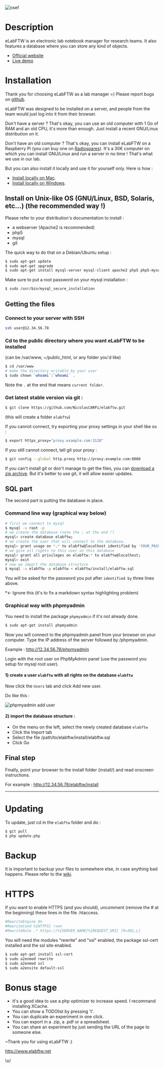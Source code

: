![osef](http://i.imgur.com/hq6SAZf.png)


# Description
eLabFTW is an electronic lab notebook manager for research teams. It also features a database where you can store any kind of objects.

* [Official website](http://www.elabftw.net)
* [Live demo](http://demo.elabftw.net)

# Installation
Thank you for choosing eLabFTW as a lab manager =)
Please report bugs on [github](https://github.com/NicolasCARPi/elabftw/issues).

eLabFTW was designed to be installed on a server, and people from the team would just log into it from their browser.

Don't have a server ? That's okay, you can use an old computer with 1 Go of RAM and an old CPU, it's more than enough. Just install a recent GNU/Linux distribution on it.

Don't have an old computer ? That's okay, you can install eLabFTW on a Raspberry Pi (you can buy one on [Radiospares](http://www.rs-components.com/index.html)). It's a 30€ computer on which you can install GNU/Linux and run a server in no time ! That's what we use in our lab.

But you can also install it locally and use it for yourself only. Here is how :

* [Install locally on Mac](https://github.com/NicolasCARPi/elabftw/wiki/installmac).
* [Install locally on Windows](https://github.com/NicolasCARPi/elabftw/wiki/installwin).

## Install on Unix-like OS (GNU/Linux, BSD, Solaris, etc…) (the recommended way !)
Please refer to your distribution's documentation to install :
* a webserver (Apache2 is recommended)
* php5
* mysql
* git

The quick way to do that on a Debian/Ubuntu setup :
~~~ sh 
$ sudo apt-get update
$ sudo apt-get upgrade
$ sudo apt-get install mysql-server mysql-client apache2 php5 php5-mysql libapache2-mod-php5 phpmyadmin git
~~~

Make sure to put a root password on your mysql installation :
~~~ sh
$ sudo /usr/bin/mysql_secure_installation
~~~


## Getting the files

### Connect to your server with SSH
~~~ sh
ssh user@12.34.56.78
~~~

### Cd to the public directory where you want eLabFTW to be installed
(can be /var/www, ~/public\_html, or any folder you'd like)
~~~ sh
$ cd /var/www
# make the directory writable by your user
$ sudo chown `whoami`:`whoami` .
~~~
Note the `.` at the end that means `current folder`.

### Get latest stable version via git :
~~~ sh
$ git clone https://github.com/NicolasCARPi/elabftw.git
~~~
(this will create a folder `elabftw`)

If you cannot connect, try exporting your proxy settings in your shell like so :
~~~ sh
$ export https_proxy="proxy.example.com:3128"
~~~
If you still cannot connect, tell git your proxy :
~~~ sh
$ git config --global http.proxy http://proxy.example.com:8080
~~~

If you can't install git or don't manage to get the files, you can [download a zip archive](https://github.com/NicolasCARPi/elabftw/archive/master.zip). But it's better to use git, it will allow easier updates.

## SQL part
The second part is putting the database in place.
### Command line way (graphical way below)
~~~ sh
# first we connect to mysql
$ mysql -u root -p
# we create the database (note the ; at the end !)
mysql> create database elabftw;
# we create the user that will connect to the database.
mysql> grant usage on *.* to elabftw@localhost identified by 'YOUR_PASSWORD';
# we give all rights to this user on this database
mysql> grant all privileges on elabftw.* to elabftw@localhost;
mysql> exit
# now we import the database structure
$ mysql -u elabftw -p elabftw < elabftw/install/elabftw.sql
~~~
You will be asked for the password you put after `identified by` three lines above.

*<- Ignore this (it's to fix a markdown syntax highlighting problem)


### Graphical way with phpmyadmin
You need to install the package `phpmyadmin` if it's not already done.

~~~sh
$ sudo apt-get install phpmyadmin
~~~

Now you will connect to the phpmyadmin panel from your browser on your computer. Type the IP address of the server followed by /phpmyadmin.

Example : http://12.34.56.78/phpmyadmin

Login with the root user on PhpMyAdmin panel (use the password you setup for mysql root user).
#### 1) create a user `elabftw` with all rights on the database `elabftw`

Now click the `Users` tab and click Add new user.

Do like this :

![phpmyadmin add user](http://i.imgur.com/kE1gtT1.png)


#### 2) import the database structure :
* On the menu on the left, select the newly created database `elabftw`
* Click the Import tab
* Select the file /path/to/elabftw/install/elabftw.sql
* Click Go

## Final step
Finally, point your browser to the install folder (install/) and read onscreen instructions.

For example : http://12.34.56.78/elabftw/install

******

# Updating
To update, just cd in the `elabftw` folder and do :
~~~ sh
$ git pull
$ php update.php
~~~

# Backup
It is important to backup your files to somewhere else, in case anything bad happens.
Please refer to the [wiki](https://github.com/NicolasCARPi/elabftw/wiki/backup).

# HTTPS
If you want to enable HTTPS (and you should), uncomment (remove the # at the beginning) these lines in the file .htaccess. 
~~~sh
#RewriteEngine On
#RewriteCond %{HTTPS} !=on
#RewriteRule .* https://%{SERVER_NAME}%{REQUEST_URI} [R=301,L]
~~~

You will need the modules "rewrite" and "ssl" enabled, the package ssl-cert installed and the ssl site enabled.
~~~sh
$ sudo apt-get install ssl-cert
$ sudo a2enmod rewrite
$ sudo a2enmod ssl
$ sudo a2ensite default-ssl
~~~

# Bonus stage
* It's a good idea to use a php optimizer to increase speed. I recommand installing XCache.
* You can show a TODOlist by pressing 't'.
* You can duplicate an experiment in one click.
* You can export in a .zip, a .pdf or a spreadsheet.
* You can share an experiment by just sending the URL of the page to someone else.


~Thank you for using eLabFTW :)

http://www.elabftw.net

\o/
